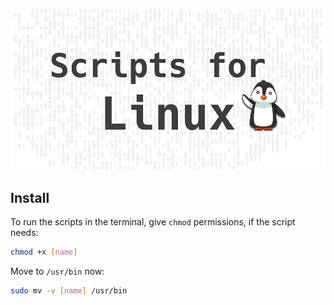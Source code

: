 
<p align="center">
  <img src="./screenshot.png" alt="Text: Scripts for Linux" width="800">
</p>

## Install

To run the scripts in the terminal, give `chmod` permissions, if the script needs:
```sh
chmod +x [name]
```
Move to `/usr/bin` now:
```sh
sudo mv -v [name] /usr/bin
```